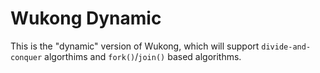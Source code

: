 # Wukong Dynamic
This is the "dynamic" version of Wukong, which will support ```divide-and-conquer``` algorthims and ```fork()```/```join()``` based algorithms. 
